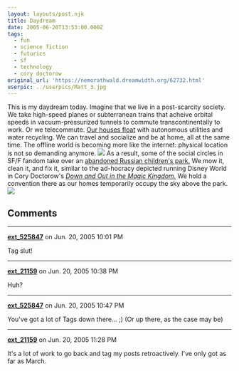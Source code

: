 ```yaml
---
layout: layouts/post.njk
title: Daydream
date: 2005-06-20T13:53:00.000Z
tags:
  - fun
  - science fiction
  - futurics
  - sf
  - technology
  - cory doctorow
original_url: 'https://nemorathwald.dreamwidth.org/62732.html'
userpic: ../userpics/Matt_3.jpg
---
```

This is my daydream today. Imagine that we live in a post-scarcity society. We take high-speed planes or subterranean trains that acheive orbital speeds in vacuum-pressurized tunnels to commute transcontinentally to work. Or we telecommute. [Our houses float](http://www.nada.kth.se/~asa/Game/BigIdeas/Images/balloon.html) with autonomous utilities and water recycling. We can travel and socialize and be at home, all at the same time. The offline world is becoming more like the internet: physical location is not so demanding anymore. ![](http://pics.livejournal.com/matt_arnold/pic/0005zfac) As a result, some of the social circles in SF/F fandom take over an [abandoned Russian children's park.](http://www.abandoned.ru/thumb.php?gal=9) We mow it, clean it, and fix it, similar to the ad-hocracy depicted running Disney World in Cory Doctorow's [_Down and Out in the Magic Kingdom._](http://craphound.com/down/) We hold a convention there as our homes temporarily occupy the sky above the park. ![](http://pics.livejournal.com/matt_arnold/pic/00060p14)

## Comments

---

**[ext_525847](https://www.dreamwidth.org/users/ext_525847)** on Jun. 20, 2005 10:01 PM

Tag slut!

---

**[ext_21159](https://www.dreamwidth.org/users/ext_21159)** on Jun. 20, 2005 10:38 PM

Huh?

---

**[ext_525847](https://www.dreamwidth.org/users/ext_525847)** on Jun. 20, 2005 10:47 PM

You've got a lot of Tags down there... ;) (Or up there, as the case may be)

---

**[ext_21159](https://www.dreamwidth.org/users/ext_21159)** on Jun. 20, 2005 11:28 PM

It's a lot of work to go back and tag my posts retroactively. I've only got as far as March.
